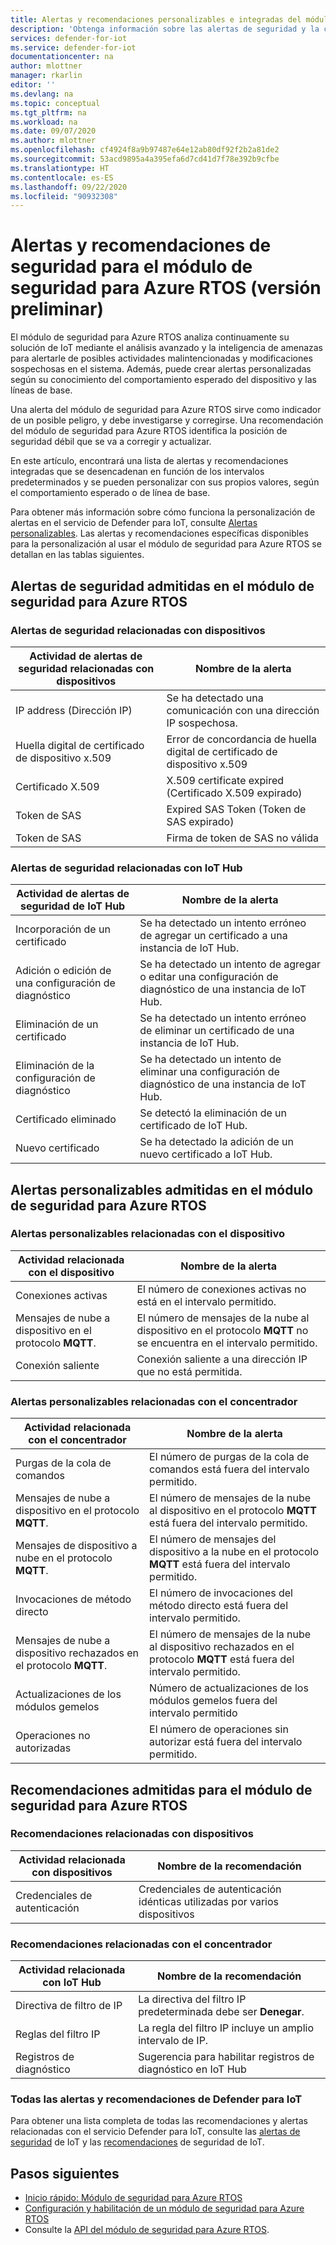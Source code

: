 ```yaml
---
title: Alertas y recomendaciones personalizables e integradas del módulo de seguridad para Azure RTOS
description: 'Obtenga información sobre las alertas de seguridad y la corrección recomendada mediante el módulo de seguridad de IoT de Azure: RTOS.'
services: defender-for-iot
ms.service: defender-for-iot
documentationcenter: na
author: mlottner
manager: rkarlin
editor: ''
ms.devlang: na
ms.topic: conceptual
ms.tgt_pltfrm: na
ms.workload: na
ms.date: 09/07/2020
ms.author: mlottner
ms.openlocfilehash: cf4924f8a9b97487e64e12ab80df92f2b2a81de2
ms.sourcegitcommit: 53acd9895a4a395efa6d7cd41d7f78e392b9cfbe
ms.translationtype: HT
ms.contentlocale: es-ES
ms.lasthandoff: 09/22/2020
ms.locfileid: "90932308"
---
```

# <a name="security-module-for-azure-rtos-security-alerts-and-recommendations-preview"></a>Alertas y recomendaciones de seguridad para el módulo de seguridad para Azure RTOS (versión preliminar)

El módulo de seguridad para Azure RTOS analiza continuamente su solución de IoT mediante el análisis avanzado y la inteligencia de amenazas para alertarle de posibles actividades malintencionadas y modificaciones sospechosas en el sistema. Además, puede crear alertas personalizadas según su conocimiento del comportamiento esperado del dispositivo y las líneas de base.

Una alerta del módulo de seguridad para Azure RTOS sirve como indicador de un posible peligro, y debe investigarse y corregirse. Una recomendación del módulo de seguridad para Azure RTOS identifica la posición de seguridad débil que se va a corregir y actualizar. 

En este artículo, encontrará una lista de alertas y recomendaciones integradas que se desencadenan en función de los intervalos predeterminados y se pueden personalizar con sus propios valores, según el comportamiento esperado o de línea de base. 

Para obtener más información sobre cómo funciona la personalización de alertas en el servicio de Defender para IoT, consulte [Alertas personalizables](concept-customizable-security-alerts.md). Las alertas y recomendaciones específicas disponibles para la personalización al usar el módulo de seguridad para Azure RTOS se detallan en las tablas siguientes. 

## <a name="security-module-for-azure-rtos-supported-security-alerts"></a>Alertas de seguridad admitidas en el módulo de seguridad para Azure RTOS

### <a name="device-related-security-alerts"></a>Alertas de seguridad relacionadas con dispositivos

|Actividad de alertas de seguridad relacionadas con dispositivos  |Nombre de la alerta  |
|---------|---------|
|IP address (Dirección IP)| Se ha detectado una comunicación con una dirección IP sospechosa.|
|Huella digital de certificado de dispositivo x.509|Error de concordancia de huella digital de certificado de dispositivo x.509|
|Certificado X.509| X.509 certificate expired (Certificado X.509 expirado)|
|Token de SAS| Expired SAS Token (Token de SAS expirado)|
|Token de SAS| Firma de token de SAS no válida|

### <a name="iot-hub-related-security-alerts"></a>Alertas de seguridad relacionadas con IoT Hub

|Actividad de alertas de seguridad de IoT Hub  |Nombre de la alerta  |
|---------|---------|
|Incorporación de un certificado    |  Se ha detectado un intento erróneo de agregar un certificado a una instancia de IoT Hub.       |
|Adición o edición de una configuración de diagnóstico    | Se ha detectado un intento de agregar o editar una configuración de diagnóstico de una instancia de IoT Hub.      |
|Eliminación de un certificado    |  Se ha detectado un intento erróneo de eliminar un certificado de una instancia de IoT Hub.       |
|Eliminación de la configuración de diagnóstico    |  Se ha detectado un intento de eliminar una configuración de diagnóstico de una instancia de IoT Hub.      |
|Certificado eliminado    | Se detectó la eliminación de un certificado de IoT Hub.        |
|Nuevo certificado     |  Se ha detectado la adición de un nuevo certificado a IoT Hub.       |

## <a name="security-module-for-azure-rtos-supported-customizable-alerts"></a>Alertas personalizables admitidas en el módulo de seguridad para Azure RTOS

### <a name="device-related-customizable-alerts"></a>Alertas personalizables relacionadas con el dispositivo

|Actividad relacionada con el dispositivo |Nombre de la alerta  |
|---------|---------|
|Conexiones activas|El número de conexiones activas no está en el intervalo permitido.|
|Mensajes de nube a dispositivo en el protocolo **MQTT**.|El número de mensajes de la nube al dispositivo en el protocolo **MQTT** no se encuentra en el intervalo permitido.|
|Conexión saliente| Conexión saliente a una dirección IP que no está permitida.|

### <a name="hub-related-customizable-alerts"></a>Alertas personalizables relacionadas con el concentrador 

|Actividad relacionada con el concentrador  |Nombre de la alerta  |
|---------|---------|
|Purgas de la cola de comandos     |  El número de purgas de la cola de comandos está fuera del intervalo permitido.       |
|Mensajes de nube a dispositivo en el protocolo **MQTT**.    |  El número de mensajes de la nube al dispositivo en el protocolo **MQTT** está fuera del intervalo permitido.       |
|Mensajes de dispositivo a nube en el protocolo **MQTT**.    | El número de mensajes del dispositivo a la nube en el protocolo **MQTT** está fuera del intervalo permitido.        |
|Invocaciones de método directo     |  El número de invocaciones del método directo está fuera del intervalo permitido.       |
|Mensajes de nube a dispositivo rechazados en el protocolo **MQTT**.     |   El número de mensajes de la nube al dispositivo rechazados en el protocolo **MQTT** está fuera del intervalo permitido.      |
|Actualizaciones de los módulos gemelos     |  Número de actualizaciones de los módulos gemelos fuera del intervalo permitido       |
|Operaciones no autorizadas    |  El número de operaciones sin autorizar está fuera del intervalo permitido.       |

## <a name="security-module-for-azure-rtos-supported-recommendations"></a>Recomendaciones admitidas para el módulo de seguridad para Azure RTOS

### <a name="device-related-recommendations"></a>Recomendaciones relacionadas con dispositivos

|Actividad relacionada con dispositivos  |Nombre de la recomendación |
|---------|---------|
|Credenciales de autenticación    |  Credenciales de autenticación idénticas utilizadas por varios dispositivos       |

### <a name="hub-related-recommendations"></a>Recomendaciones relacionadas con el concentrador

|Actividad relacionada con IoT Hub  |Nombre de la recomendación |
|---------|---------|
|Directiva de filtro de IP   |  La directiva del filtro IP predeterminada debe ser **Denegar**.  |
|Reglas del filtro IP| La regla del filtro IP incluye un amplio intervalo de IP.|
|Registros de diagnóstico|Sugerencia para habilitar registros de diagnóstico en IoT Hub|

### <a name="all-defender-for-iot-alerts-and-recommendations"></a>Todas las alertas y recomendaciones de Defender para IoT

Para obtener una lista completa de todas las recomendaciones y alertas relacionadas con el servicio Defender para IoT, consulte las [alertas de seguridad](concept-security-alerts.md) de IoT y las [recomendaciones](concept-recommendations.md) de seguridad de IoT.

## <a name="next-steps"></a>Pasos siguientes

- [Inicio rápido: Módulo de seguridad para Azure RTOS](quickstart-azure-rtos-security-module.md)
- [Configuración y habilitación de un módulo de seguridad para Azure RTOS](how-to-azure-rtos-security-module.md)
- Consulte la [API del módulo de seguridad para Azure RTOS](azure-rtos-security-module-api.md).